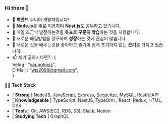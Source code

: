 ### Hi there 👋


- 🔭 **백엔드** 주니어 개발자입니다!
- 🌱 **Node.js**를 주로 이용하며 **Nest.js**도 공부하고 있습니다.
- 👯 매일 조금씩 발전하는것을 목표로 **꾸준히 학습**하는 것을 지향합니다.
- 🤔 새로운 해결방법을 강구하며 **성장**하는 것에 관심이 많습니다.
- 💬 새로운 것을 배우는것을 좋아하고 즐기며 쉽게 포기하지 않는 **끈기**를 가지고 있습니다.
- 📫 제가 궁하시다면? : {  
 Velog : "[younghoss](https://velog.io/@younghoss)",  
 E-Mail : "wjs2096@gmail.com",   
 }  
  
  
🧑‍💻 **Tech Stack**  

- [ **Strong** ] NodeJS, JavaScript, Express, Sequelize, MySQL, RestfulAPI
- [ **Knowledgeable** ] TypeScript,  NestJS,  TypeOrm , React, Redux, HTML, CSS
- [ **Tools** ] Git, AWS(EC2, RDS, S3), Slack, Notion
- [ **Studying Tech** ] GraphQL
